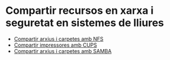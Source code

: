 # Compartir recursos en xarxa i seguretat en sistemes de lliures

* [Compartir arxius i carpetes amb NFS](uf3-compartir-arxius-nfs.md)
* [Compartir impressores amb CUPS](uf3-compartir-impressores-cups.md)
* [Compartir arxius i carpetes amb SAMBA](uf3-compartir-arxius-samba.md)

